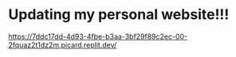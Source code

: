 # Updating my personal website!!!

https://7ddc17dd-4d93-4fbe-b3aa-3bf29f89c2ec-00-2fquaz2t1dz2m.picard.replit.dev/
